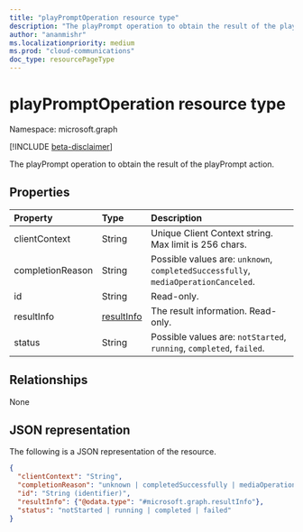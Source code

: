 ```yaml
---
title: "playPromptOperation resource type"
description: "The playPrompt operation to obtain the result of the playPrompt action."
author: "ananmishr"
ms.localizationpriority: medium
ms.prod: "cloud-communications"
doc_type: resourcePageType
---
```


# playPromptOperation resource type

Namespace: microsoft.graph

[!INCLUDE [beta-disclaimer](../../includes/beta-disclaimer.md)]

The playPrompt operation to obtain the result of the playPrompt action.

## Properties

| Property            | Type                        | Description|
|:--------------------|:----------------------------|:-----------------------------------------------------------------------------------|
| clientContext       | String                      | Unique Client Context string. Max limit is 256 chars.                              |
| completionReason    | String                      | Possible values are: `unknown`, `completedSuccessfully`, `mediaOperationCanceled`. |
| id                  | String                      | Read-only.                                                                         |
| resultInfo          | [resultInfo](resultinfo.md) | The result information. Read-only.                                |
| status              | String                      | Possible values are: `notStarted`, `running`, `completed`, `failed`.               |

## Relationships
None

## JSON representation

The following is a JSON representation of the resource.

<!-- {
  "blockType": "resource",
  "optionalProperties": [

  ],
  "@odata.type": "microsoft.graph.playPromptOperation"
}-->
```json
{
  "clientContext": "String",
  "completionReason": "unknown | completedSuccessfully | mediaOperationCanceled",
  "id": "String (identifier)",
  "resultInfo": {"@odata.type": "#microsoft.graph.resultInfo"},
  "status": "notStarted | running | completed | failed"
}
```

<!-- uuid: 8fcb5dbc-d5aa-4681-8e31-b001d5168d79
2015-10-25 14:57:30 UTC -->
<!--
{
  "type": "#page.annotation",
  "description": "playPromptOperation resource",
  "keywords": "",
  "section": "documentation",
  "tocPath": "",
  "suppressions": []
}
-->


